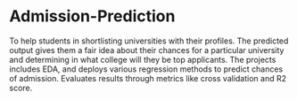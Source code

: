 # Admission-Prediction
To help students in shortlisting universities with their profiles.
The predicted output gives them a fair idea about their chances for a particular university and determining in what college will they be top applicants.
The projects includes EDA, and deploys various regression methods to predict chances of admission.
Evaluates results through metrics like cross validation and R2 score.
